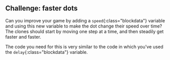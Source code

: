 ## Challenge: faster dots
Can you improve your game by adding a `speed`{:class="blockdata"} variable and using this new variable to make the dot change their speed over time? The clones should start by moving one step at a time, and then steadily get faster and faster.

The code you need for this is very similar to the code in which you've used the `delay`{:class="blockdata"} variable.
